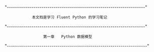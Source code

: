 
"--------------------------------------------------------------------"

                本文档是学习 Fluent Python 的学习笔记

"--------------------------------------------------------------------"

                     第一章   Python 数据模型


                      
"---------------------------------------------------------------------"

